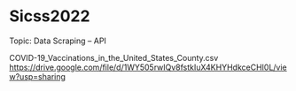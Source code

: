 # Sicss2022

Topic: Data Scraping – API


COVID-19_Vaccinations_in_the_United_States_County.csv
https://drive.google.com/file/d/1WY505rwIQv8fstkIuX4KHYHdkceCHI0L/view?usp=sharing

